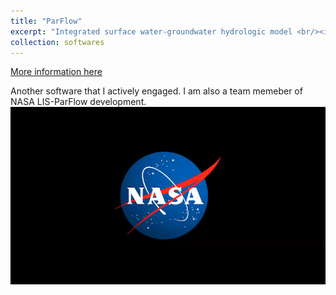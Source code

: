 ```yaml
---
title: "ParFlow"
excerpt: "Integrated surface water-groundwater hydrologic model <br/><img src='/images/EGU24_CONCN.png'>"
collection: softwares  
---
```


[More information here](https://github.com/parflow/parflow)

Another software that I actively engaged.
I am also a team memeber of NASA LIS-ParFlow development. 
![NASA LOGO](/images/nasa-logo.png) 
